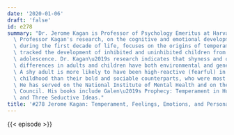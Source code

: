 ```yaml
---
date: '2020-01-06'
draft: 'false'
id: e278
summary: "Dr. Jerome Kagan is Professor of Psychology Emeritus at Harvard University.\
  \ Professor Kagan's research, on the cognitive and emotional development of a child\
  \ during the first decade of life, focuses on the origins of temperament. He has\
  \ tracked the development of inhibited and uninhibited children from infancy to\
  \ adolescence. Dr. Kagan\u2019s research indicates that shyness and other temperamental\
  \ differences in adults and children have both environmental and genetic influences.\
  \ A shy adult is more likely to have been high-reactive (fearful) in infancy and\
  \ childhood than their bold and sociable counterparts, who were most likely low-reactive.\
  \ He has served on the National Institute of Mental Health and on the National Research\
  \ Council. His books include Galen\u2019s Prophecy: Temperament in Human Nature\
  \ and Three Seductive Ideas."
title: '#278 Jerome Kagan: Temperament, Feelings, Emotions, and Personality'
---
```

{{< episode >}}
